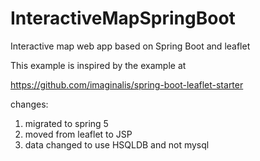 # InteractiveMapSpringBoot
Interactive map web app based on Spring Boot and leaflet

This example is inspired by the example at 

https://github.com/imaginalis/spring-boot-leaflet-starter

changes:

1. migrated to spring 5
1. moved from leaflet to JSP
1. data changed to use HSQLDB and not mysql 


